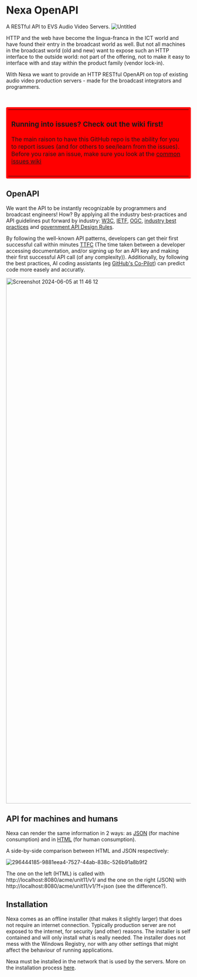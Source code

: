 # Nexa OpenAPI
A RESTful API to EVS Audio Video Servers.
![Untitled](https://github.com/pynch-tv/Nexa/assets/4082369/706e5937-f695-43aa-a806-421ad1c345d0)

HTTP and the web have become the lingua-franca in the ICT world and have found their entry in the broadcast world as well. But not all machines in the broadcast world (old and new) want to expose such an HTTP interface to the outside world: not part of the offering, not to make it easy to interface with and stay within the product family (vendor lock-in).

With Nexa we want to provide an HTTP RESTful OpenAPI on top of existing audio video production servers - made for the broadcast integrators and programmers.


<br/>
<table style="background-color:red;padding:6px;border-radius:3px;">
  <tr><td>
    <h3>Running into issues? Check out the wiki first!</h3>
The main raison to have this GitHub repo is the ability for you to report issues (and for others to see/learn from the issues). Before you raise an issue, make sure you look at the <a href="https://github.com/pynch-tv/Nexa/wiki/Common-Issues">common issues wiki</a>
    <h3></h3>
  </td></tr>
</table>

## OpenAPI

We want the API to be instantly recognizable by programmers and broadcast engineers! How? By applying all the industry best-practices and API guidelines put forward by industry: [W3C](https://www.w3.org/TR/dwbp/), [IETF](https://ietf.org), [OGC](https://ogcapi.ogc.org/), [industry best practices](https://stackoverflow.blog/2020/03/02/best-practices-for-rest-api-design/) and [government API Design Rules](https://gitdocumentatie.logius.nl/publicatie/api/adr/).

By following the well-known API patterns, developers can get their first successful call within minutes [TTFC](https://nordicapis.com/why-time-to-first-call-is-a-vital-api-metric) (The time taken between a developer accessing documentation, and/or signing up for an API key and making their first successful API call (of any complexity)). Additionally, by following the best practices, AI coding assistants (eg [GitHub's Co-Pilot](https://github.com/features/copilot)) can predict code more easely and accuratly.

<img width="1430" alt="Screenshot 2024-06-05 at 11 46 12" src="https://github.com/pynch-tv/Nexa/assets/4082369/8cb0cf8d-43e7-45a6-8f8c-143bec11d084">

## API for machines and humans

Nexa can render the same information in 2 ways: as [JSON](https://www.w3schools.com/whatis/whatis_json.asp) (for machine consumption) and in [HTML](https://www.w3schools.com/html/html_intro.asp) (for human consumption).

A side-by-side comparison between HTML and JSON respectively:

![296444185-9881eea4-7527-44ab-838c-526b91a8b9f2](https://github.com/pynch-tv/Nexa/assets/4082369/5881eb47-6dcc-4ab0-9f52-0173636c300a)

The one on the left (HTML) is called with http://localhost:8080/acme/unit11/v1/ and the one on the right (JSON) with http://localhost:8080/acme/unit11/v1/?f=json (see the difference?).

## Installation

Nexa comes as an offline installer (that makes it slightly larger) that does not require an internet connection. Typically production server are not exposed to the internet, for security (and other) reasons. The installer is self contained and will only install what is really needed. The installer does not mess with the Windows Registry, nor with any other settings that might affect the behaviour of running applications.

Nexa must be installed in the network that is used by the servers. More on the installation process [here](https://github.com/pynch-tv/Nexa/wiki).
